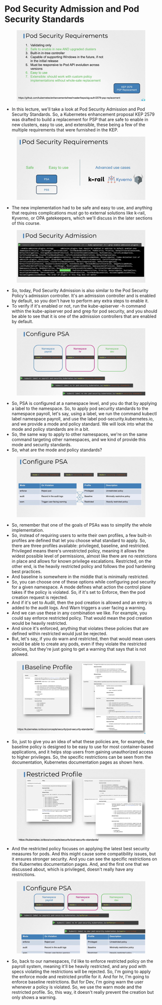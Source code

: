 # Pod Security Admission and Pod Security Standards

<figure><img src="../.gitbook/assets/image (231).png" alt=""><figcaption></figcaption></figure>

* In this lecture, we'll take a look at Pod Security Admission and Pod Security Standards. So, a Kubernetes enhancement proposal KEP 2579 was drafted to build a replacement for PSP that are safe to enable in new clusters, easy to use, and extensible, these being a few of the multiple requirements that were furnished in the KEP.

<figure><img src="../.gitbook/assets/image (233).png" alt=""><figcaption></figcaption></figure>

* The new implementation had to be safe and easy to use, and anything that requires complications must go to external solutions like k-rail, Kyverno, or OPA gatekeepers, which we'll discuss in the later sections of this course.

<figure><img src="../.gitbook/assets/image (234).png" alt=""><figcaption></figcaption></figure>

* So, today, Pod Security Admission is also similar to the Pod Security Policy's admission controller. It's an admission controller and is enabled by default, so you don't have to perform any extra steps to enable it.&#x20;
* To verify if it's enabled or not, run the kube-apiserver -h command within the kube-apiserver pod and grep for pod security, and you should be able to see that it is one of the admission controllers that are enabled by default.

<figure><img src="../.gitbook/assets/image (235).png" alt=""><figcaption></figcaption></figure>

* So, PSA is configured at a namespace level, and you do that by applying a label to the namespace. So, to apply pod security standards to the namespace payroll, let's say, using a label, we run the command kubectl label namespace payroll, and use the label pod-security.kubernetes.io, and we provide a mode and policy standard. We will look into what the mode and policy standards are in a bit.
* So, the same way to apply to other namespaces, we're on the same command targeting other namespaces, and we kind of provide this mode and security standards.
* So, what are the mode and policy standards?

<figure><img src="../.gitbook/assets/image (236).png" alt=""><figcaption></figcaption></figure>

* So, remember that one of the goals of PSAs was to simplify the whole implementation.&#x20;
* So, instead of requiring users to write their own profiles, a few built-in profiles are defined that let you choose what standard to apply. So, there are three profiles available: privileged, baseline, and restricted. Privileged means there's unrestricted policy, meaning it allows the widest possible level of permissions, almost like there are no restrictions in place and allows for known privilege escalations. Restricted, on the other end, is the heavily restricted policy and follows the pod hardening best practices.&#x20;
* And baseline is somewhere in the middle that is minimally restricted.
* &#x20;So, you can choose one of these options while configuring pod security for a given namespace. A mode defines what action the control plane takes if the policy is violated. So, if it's set to Enforce, then the pod creation request is rejected.&#x20;
* And if it's set to Audit, then the pod creation is allowed and an entry is added to the audit logs. And Warn triggers a user facing a warning.
* &#x20;And we can use these in any combination we like. For example, you could say enforce restricted policy. That would mean the pod creation would be heavily restricted.&#x20;
* And since it's enforced, anything that violates these policies that are defined within restricted would just be rejected.
* &#x20;But, let's say, if you do warn and restricted, then that would mean users would be able to create any pods, even if they violate the restricted policies, but they're just going to get a warning that says that is not allowed.

<figure><img src="../.gitbook/assets/image (237).png" alt=""><figcaption></figcaption></figure>

* So, just to give you an idea of what these policies are, for example, the baseline policy is designed to be easy to use for most container-based applications, and it helps stop users from gaining unauthorized access to higher privileges. So, the specific restrictions can be seen from the documentation, Kubernetes documentation pages as shown here.

<figure><img src="../.gitbook/assets/image (238).png" alt=""><figcaption></figcaption></figure>

* And the restricted policy focuses on applying the latest best security measures for pods. And this might cause some compatibility issues, but it ensures stronger security. And you can see the specific restrictions on the Kubernetes documentation pages. And, and the first one that we discussed about, which is privileged, doesn't really have any restrictions.

<figure><img src="../.gitbook/assets/image (240).png" alt=""><figcaption></figcaption></figure>

* So, back to our namespaces, I'd like to enforce restricted policy on the payroll system, meaning it'll be heavily restricted, and any pod with specs violating the restrictions will be rejected. So, I'm going to apply the enforce mode and restricted profile for it. And for hr, I'm going to enforce baseline restrictions. But for Dev, I'm going warn the user whenever a policy is violated. So, we use the warn mode and the restricted profile. So, this way, it doesn't really prevent the creation but only shows a warning.

